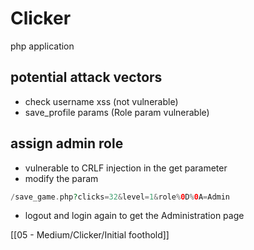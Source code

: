
# Clicker 
php application

## potential attack vectors

- check username xss (not  vulnerable)
- save_profile params (Role param vulnerable)


## assign admin role
- vulnerable to CRLF injection in the get parameter
- modify the param
```php
/save_game.php?clicks=32&level=1&role%0D%0A=Admin
```
- logout and login again to get the Administration page

[[05 - Medium/Clicker/Initial foothold]]